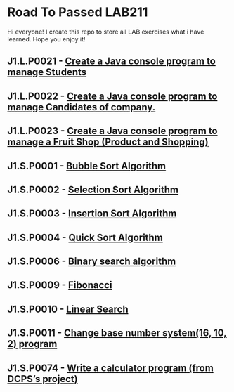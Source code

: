 # Road To Passed LAB211

Hi everyone! I create this repo to store all LAB exercises what i have learned.
Hope you enjoy it!

## J1.L.P0021 - [ Create a Java console program to manage Students ](https://github.com/namdng09/LAB211/tree/main/J1.L.P0021)
## J1.L.P0022 - [ Create a Java console program to manage Candidates of company. ](https://github.com/namdng09/LAB211/tree/main/J1.L.P0022) 
## J1.L.P0023 - [ Create a Java console program to manage a Fruit Shop (Product and Shopping) ](https://github.com/namdng09/LAB211/tree/main/J1.L.P0023)
## J1.S.P0001 - [ Bubble Sort Algorithm ](https://github.com/namdng09/LAB211/tree/main/J1.S.P0001)
## J1.S.P0002 - [ Selection Sort Algorithm ](https://github.com/namdng09/LAB211/tree/main/J1.S.P0002)
## J1.S.P0003 - [ Insertion Sort Algorithm ](https://github.com/namdng09/LAB211/tree/main/J1.S.P0003)
## J1.S.P0004 - [ Quick Sort Algorithm ](https://github.com/namdng09/LAB211/tree/main/J1.S.P0004)
## J1.S.P0006 - [ Binary search algorithm ](https://github.com/namdng09/LAB211/tree/main/J1.S.P0006)
## J1.S.P0009 - [ Fibonacci ](https://github.com/namdng09/LAB211/tree/main/J1.S.P0009)
## J1.S.P0010 - [ Linear Search ](https://github.com/namdng09/LAB211/tree/main/J1.S.P0010)
## J1.S.P0011 - [ Change base number system(16, 10, 2) program ](https://github.com/namdng09/LAB211/tree/main/J1.S.P0011)
## J1.S.P0074 - [ Write a calculator program (from DCPS’s project) ](https://github.com/namdng09/LAB211/tree/main/J1.S.P0074)

